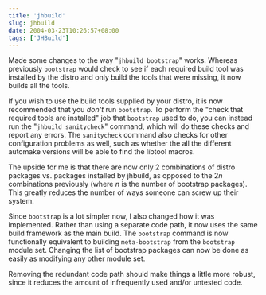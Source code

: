 ```yaml
---
title: 'jhbuild'
slug: jhbuild
date: 2004-03-23T10:26:57+08:00
tags: ['JHBuild']
---
```


Made some changes to the way \"`jhbuild bootstrap`\" works. Whereas
previously `bootstrap` would check to see if each required build tool
was installed by the distro and only build the tools that were missing,
it now builds all the tools.

If you wish to use the build tools supplied by your distro, it is now
recommended that you *don\'t* run `bootstrap`. To perform the \"check
that required tools are installed\" job that `bootstrap` used to do, you
can instead run the \"`jhbuild sanitycheck`\" command, which will do
these checks and report any errors. The `sanitycheck` command also
checks for other configuration problems as well, such as whether the all
the different automake versions will be able to find the libtool macros.

The upside for me is that there are now only 2 combinations of distro
packages vs. packages installed by jhbuild, as opposed to the 2*n*
combinations previously (where *n* is the number of bootstrap packages).
This greatly reduces the number of ways someone can screw up their
system.

Since `bootstrap` is a lot simpler now, I also changed how it was
implemented. Rather than using a separate code path, it now uses the
same build framework as the main build. The `bootstrap` command is now
functionally equivalent to building `meta-bootstrap` from the
`bootstrap` module set. Changing the list of bootstrap packages can now
be done as easily as modifying any other module set.

Removing the redundant code path should make things a little more
robust, since it reduces the amount of infrequently used and/or untested
code.
